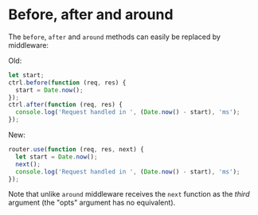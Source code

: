 Before, after and around
========================

The `before`, `after` and `around` methods can easily be replaced by middleware:

Old:

```js
let start;
ctrl.before(function (req, res) {
  start = Date.now();
});
ctrl.after(function (req, res) {
  console.log('Request handled in ', (Date.now() - start), 'ms');
});
```

New:

```js
router.use(function (req, res, next) {
  let start = Date.now();
  next();
  console.log('Request handled in ', (Date.now() - start), 'ms');
});
```

Note that unlike `around` middleware receives the `next` function as the *third* argument (the "opts" argument has no equivalent).
